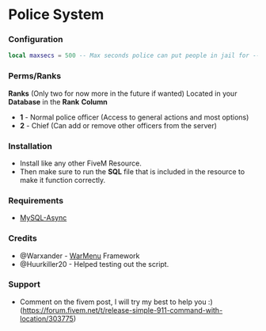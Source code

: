 # Police System
### Configuration
```lua
local maxsecs = 500 -- Max seconds police can put people in jail for --
```
### Perms/Ranks
**Ranks** (Only two for now more in the future if wanted)
Located in your **Database** in the **Rank** **Column**
 * **1** - Normal police officer (Access to general actions and most options)
* **2** - Chief (Can add or remove other officers from the server)

### Installation 
* Install like any other FiveM Resource.
* Then make sure to run the **SQL** file that is included in the resource to make it function correctly.

### Requirements
* [MySQL-Async](https://forum.fivem.net/t/release-mysql-async-library-3-0-8/21881)

### Credits
* @Warxander - [WarMenu](https://forum.fivem.net/t/release-0-9-8-final-warmenu-lua-menu-framework/41249) Framework 
* @Huurkiller20 - Helped testing out the script.

### Support
* Comment on the fivem post, I will try my best to help you :) (https://forum.fivem.net/t/release-simple-911-command-with-location/303775)
